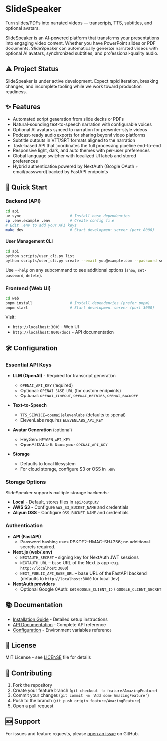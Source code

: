 # SlideSpeaker

Turn slides/PDFs into narrated videos — transcripts, TTS, subtitles, and optional avatars.

SlideSpeaker is an AI-powered platform that transforms your presentations into engaging video content. Whether you have PowerPoint slides or PDF documents, SlideSpeaker can automatically generate narrated videos with optional AI avatars, synchronized subtitles, and professional-quality audio.

## ⚠️ Project Status

SlideSpeaker is under active development. Expect rapid iteration, breaking changes, and incomplete tooling while we work toward production readiness.

## ✨ Features

- Automated script generation from slide decks or PDFs
- Natural-sounding text-to-speech narration with configurable voices
- Optional AI avatars synced to narration for presenter-style videos
- Podcast-ready audio exports for sharing beyond video platforms
- Subtitle outputs in VTT/SRT formats aligned to the narration
- Task-based API that coordinates the full processing pipeline end-to-end
- Responsive light, dark, and auto themes with per-user preferences
- Global language switcher with localized UI labels and stored preferences
- Hybrid authentication powered by NextAuth (Google OAuth + email/password) backed by FastAPI endpoints

## 🚀 Quick Start

### Backend (API)
```bash
cd api
uv sync                      # Install base dependencies
cp .env.example .env         # Create config file
# Edit .env to add your API keys
make dev                     # Start development server (port 8000)
```

#### User Management CLI
```bash
cd api
python scripts/user_cli.py list
python scripts/user_cli.py create --email you@example.com --password secret --name "You"
```
Use `--help` on any subcommand to see additional options (`show`, `set-password`, `delete`).

### Frontend (Web UI)
```bash
cd web
pnpm install                 # Install dependencies (prefer pnpm)
pnpm start                   # Start development server (port 3000)
```

Visit:
- `http://localhost:3000` - Web UI
- `http://localhost:8000/docs` - API documentation

## 🛠️ Configuration

### Essential API Keys
- **LLM (OpenAI)** - Required for transcript generation
  - `OPENAI_API_KEY` (required)
  - Optional: `OPENAI_BASE_URL` (for custom endpoints)
  - Optional: `OPENAI_TIMEOUT`, `OPENAI_RETRIES`, `OPENAI_BACKOFF`

- **Text-to-Speech**
  - `TTS_SERVICE=openai|elevenlabs` (defaults to openai)
  - ElevenLabs requires `ELEVENLABS_API_KEY`

- **Avatar Generation** (optional)
  - HeyGen: `HEYGEN_API_KEY`
  - OpenAI DALL-E: Uses your `OPENAI_API_KEY`

- **Storage**
  - Defaults to local filesystem
  - For cloud storage, configure S3 or OSS in `.env`

### Storage Options
SlideSpeaker supports multiple storage backends:
- **Local** - Default, stores files in `api/output/`
- **AWS S3** - Configure `AWS_S3_BUCKET_NAME` and credentials
- **Aliyun OSS** - Configure `OSS_BUCKET_NAME` and credentials

### Authentication
- **API (FastAPI)**
  - Password hashing uses PBKDF2-HMAC-SHA256; no additional secrets required.
- **Next.js (web/.env)**
  - `NEXTAUTH_SECRET` – signing key for NextAuth JWT sessions
  - `NEXTAUTH_URL` – base URL of the Next.js app (e.g. `http://localhost:3000`)
  - `NEXT_PUBLIC_API_BASE_URL` – base URL of the FastAPI backend (defaults to `http://localhost:8000` for local dev)
- **NextAuth providers**
  - Optional Google OAuth: set `GOOGLE_CLIENT_ID` / `GOOGLE_CLIENT_SECRET`

## 📚 Documentation

- [Installation Guide](docs/installation.md) - Detailed setup instructions
- [API Documentation](docs/api.md) - Complete API reference
- [Configuration](api/.env.example) - Environment variables reference

## 📄 License

MIT License - see [LICENSE](LICENSE) file for details

## 🤝 Contributing

1. Fork the repository
2. Create your feature branch (`git checkout -b feature/AmazingFeature`)
3. Commit your changes (`git commit -m 'Add some AmazingFeature'`)
4. Push to the branch (`git push origin feature/AmazingFeature`)
5. Open a pull request

## 🆘 Support

For issues and feature requests, please [open an issue](../../issues) on GitHub.
